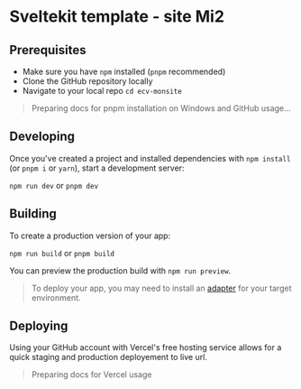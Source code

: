 # Sveltekit template - site Mi2

## Prerequisites

- Make sure you have `npm` installed (`pnpm` recommended)
- Clone the GitHub repository locally
- Navigate to your local repo `cd ecv-monsite`

> Preparing docs for pnpm installation on Windows and GitHub usage...

## Developing

Once you've created a project and installed dependencies with `npm install` (or `pnpm i` or `yarn`), start a development server:

`npm run dev` or `pnpm dev`

## Building

To create a production version of your app:

`npm run build` or `pnpm build`

You can preview the production build with `npm run preview`.

> To deploy your app, you may need to install an [adapter](https://kit.svelte.dev/docs/adapters) for your target environment.

## Deploying

Using your GitHub account with Vercel's free hosting service allows for a quick staging and production deployement to live url.

> Preparing docs for Vercel usage
